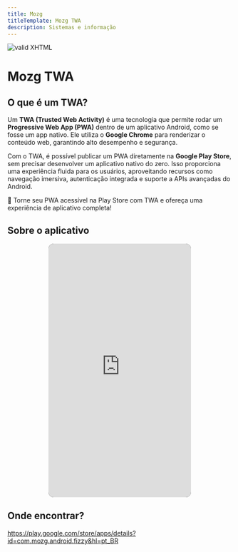 ```yaml
---
title: Mozg
titleTemplate: Mozg TWA
description: Sistemas e informação
---
```


[checkmark]: https://mozg.com.br/logo-mini.png 'MOZG'

![valid XHTML][checkmark]

# Mozg TWA

## O que é um TWA?

Um **TWA (Trusted Web Activity)** é uma tecnologia que permite rodar um **Progressive Web App (PWA)** dentro de um aplicativo Android, como se fosse um app nativo. Ele utiliza o **Google Chrome** para renderizar o conteúdo web, garantindo alto desempenho e segurança.

Com o TWA, é possível publicar um PWA diretamente na **Google Play Store**, sem precisar desenvolver um aplicativo nativo do zero. Isso proporciona uma experiência fluida para os usuários, aproveitando recursos como navegação imersiva, autenticação integrada e suporte a APIs avançadas do Android.

🚀 Torne seu PWA acessível na Play Store com TWA e ofereça uma experiência de aplicativo completa!

## **Sobre o aplicativo**

<style>
.video-container {
  display: flex;
  flex-wrap: wrap;
  gap: 20px;
  justify-content: center;
}

.video-wrapper {
  position: relative;
  width: 100%;
  max-width: 320px; /* Ajuste para móviles */
  aspect-ratio: 9 / 16;
  overflow: hidden;
  border-radius: 12px;
  cursor: pointer;
}

.video-cover {
  position: absolute;
  width: 100%;
  height: 100%;
  object-fit: cover;
  transition: opacity 0.5s ease-in-out;
  z-index: 2;
}

.video-iframe {
  position: absolute;
  width: 100%;
  height: 100%;
  border: none;
  background: black;
  z-index: 1;
}
</style>

<div class="video-container">
  <div class="video-wrapper"  >
  <iframe class="video-iframe" src="https://www.youtube.com/embed/sAuyGvHewsY?autoplay=1&mute=1&controls=0" allow="accelerometer; autoplay; clipboard-write; encrypted-media; gyroscope; picture-in-picture" allowfullscreen></iframe>
  </div>
</div>

## **Onde encontrar?**

https://play.google.com/store/apps/details?id=com.mozg.android.fizzy&hl=pt_BR
